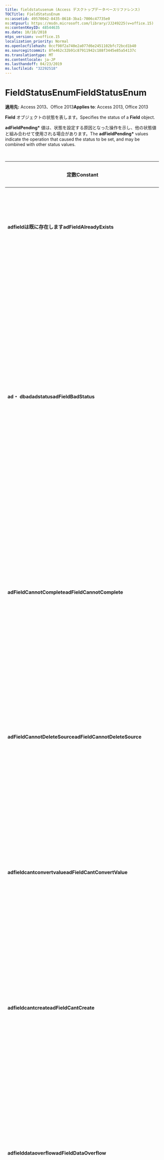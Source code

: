 ```yaml
---
title: fieldstatusenum (Access デスクトップデータベースリファレンス)
TOCTitle: FieldStatusEnum
ms:assetid: 49570042-8435-8618-3ba1-7006c47735e0
ms:mtpsurl: https://msdn.microsoft.com/library/JJ249225(v=office.15)
ms:contentKeyID: 48544635
ms.date: 10/18/2018
mtps_version: v=office.15
localization_priority: Normal
ms.openlocfilehash: 0ccf98f2a740e2a077d6e2451102bfc72bcd1b40
ms.sourcegitcommit: 8fe462c32b91c87911942c188f3445e85a54137c
ms.translationtype: MT
ms.contentlocale: ja-JP
ms.lasthandoff: 04/23/2019
ms.locfileid: "32292518"
---
```

# <a name="fieldstatusenum"></a><span data-ttu-id="0ccb4-102">FieldStatusEnum</span><span class="sxs-lookup"><span data-stu-id="0ccb4-102">FieldStatusEnum</span></span>

<span data-ttu-id="0ccb4-103">**適用先:** Access 2013、Office 2013</span><span class="sxs-lookup"><span data-stu-id="0ccb4-103">**Applies to**: Access 2013, Office 2013</span></span>

<span data-ttu-id="0ccb4-104">**Field** オブジェクトの状態を表します。</span><span class="sxs-lookup"><span data-stu-id="0ccb4-104">Specifies the status of a **Field** object.</span></span>

<span data-ttu-id="0ccb4-105">**adFieldPending\*** 値は、状態を設定する原因となった操作を示し、他の状態値と組み合わせて使用される場合があります。</span><span class="sxs-lookup"><span data-stu-id="0ccb4-105">The **adFieldPending\*** values indicate the operation that caused the status to be set, and may be combined with other status values.</span></span>

<br/>

<table>
<colgroup>
<col style="width: 33%" />
<col style="width: 33%" />
<col style="width: 33%" />
</colgroup>
<thead>
<tr class="header">
<th><p><span data-ttu-id="0ccb4-106">定数</span><span class="sxs-lookup"><span data-stu-id="0ccb4-106">Constant</span></span></p></th>
<th><p><span data-ttu-id="0ccb4-107">値</span><span class="sxs-lookup"><span data-stu-id="0ccb4-107">Value</span></span></p></th>
<th><p><span data-ttu-id="0ccb4-108">説明</span><span class="sxs-lookup"><span data-stu-id="0ccb4-108">Description</span></span></p></th>
</tr>
</thead>
<tbody>
<tr class="odd">
<td><p><span data-ttu-id="0ccb4-109"><strong>adfieldは既に存在します</strong></span><span class="sxs-lookup"><span data-stu-id="0ccb4-109"><strong>adFieldAlreadyExists</strong></span></span></p></td>
<td><p><span data-ttu-id="0ccb4-110">日</span><span class="sxs-lookup"><span data-stu-id="0ccb4-110">26</span></span></p></td>
<td><p><span data-ttu-id="0ccb4-111">指定したフィールドが既に存在することを示します。</span><span class="sxs-lookup"><span data-stu-id="0ccb4-111">Indicates that the specified field already exists.</span></span></p></td>
</tr>
<tr class="even">
<td><p><span data-ttu-id="0ccb4-112"><strong>ad・ dbadadstatus</strong></span><span class="sxs-lookup"><span data-stu-id="0ccb4-112"><strong>adFieldBadStatus</strong></span></span></p></td>
<td><p><span data-ttu-id="0ccb4-113">個</span><span class="sxs-lookup"><span data-stu-id="0ccb4-113">12</span></span></p></td>
<td><p><span data-ttu-id="0ccb4-p101">ADO から OLE DB プロバイダーに無効な状態値が送信されたことを示します。原因としては、OLE DB 1.0 プロバイダーまたは 1.1 プロバイダー、あるいは不適切な組み合わせの <a href="value-property-ado.md">Value</a> と <a href="status-property-ado-field.md">Status</a> が考えられます。</span><span class="sxs-lookup"><span data-stu-id="0ccb4-p101">Indicates that an invalid status value was sent from ADO to the OLE DB provider. Possible causes include an OLE DB 1.0 or 1.1 provider, or an improper combination of <a href="value-property-ado.md">Value</a> and <a href="status-property-ado-field.md">Status</a>.</span></span></p></td>
</tr>
<tr class="odd">
<td><p><span data-ttu-id="0ccb4-116"><strong>adFieldCannotComplete</strong></span><span class="sxs-lookup"><span data-stu-id="0ccb4-116"><strong>adFieldCannotComplete</strong></span></span></p></td>
<td><p><span data-ttu-id="0ccb4-117">1280</span><span class="sxs-lookup"><span data-stu-id="0ccb4-117">20</span></span></p></td>
<td><p><span data-ttu-id="0ccb4-118"><a href="source-property-ado-record.md">Source</a> で指定された URL のサーバーが操作を完了できなかったことを示します。</span><span class="sxs-lookup"><span data-stu-id="0ccb4-118">Indicates that the server of the URL specified by <a href="source-property-ado-record.md">Source</a> could not complete the operation.</span></span></p></td>
</tr>
<tr class="even">
<td><p><span data-ttu-id="0ccb4-119"><strong>adFieldCannotDeleteSource</strong></span><span class="sxs-lookup"><span data-stu-id="0ccb4-119"><strong>adFieldCannotDeleteSource</strong></span></span></p></td>
<td><p><span data-ttu-id="0ccb4-120">最高</span><span class="sxs-lookup"><span data-stu-id="0ccb4-120">23</span></span></p></td>
<td><p><span data-ttu-id="0ccb4-121">移動操作で、ツリーまたはサブツリーを新しい位置に移動したがソースを削除できなかったことを示します。</span><span class="sxs-lookup"><span data-stu-id="0ccb4-121">Indicates that during a move operation, a tree or subtree was moved to a new location, but the source could not be deleted.</span></span></p></td>
</tr>
<tr class="odd">
<td><p><span data-ttu-id="0ccb4-122"><strong>adfieldcantconvertvalue</strong></span><span class="sxs-lookup"><span data-stu-id="0ccb4-122"><strong>adFieldCantConvertValue</strong></span></span></p></td>
<td><p><span data-ttu-id="0ccb4-123">pbm-2</span><span class="sxs-lookup"><span data-stu-id="0ccb4-123">2</span></span></p></td>
<td><p><span data-ttu-id="0ccb4-124">フィールドの取得または保存を行うときにデータが失われてしまうことを示します。</span><span class="sxs-lookup"><span data-stu-id="0ccb4-124">Indicates that the field cannot be retrieved or stored without loss of data.</span></span></p></td>
</tr>
<tr class="even">
<td><p><span data-ttu-id="0ccb4-125"><strong>adfieldcantcreate</strong></span><span class="sxs-lookup"><span data-stu-id="0ccb4-125"><strong>adFieldCantCreate</strong></span></span></p></td>
<td><p><span data-ttu-id="0ccb4-126">7</span><span class="sxs-lookup"><span data-stu-id="0ccb4-126">7</span></span></p></td>
<td><p><span data-ttu-id="0ccb4-127">プロバイダーの限度 (許容フィールド数など) を超えたためにフィールドを追加できなかったことを示します。</span><span class="sxs-lookup"><span data-stu-id="0ccb4-127">Indicates that the field could not be added because the provider exceeded a limitation (such as the number of fields allowed).</span></span></p></td>
</tr>
<tr class="odd">
<td><p><span data-ttu-id="0ccb4-128"><strong>adfielddataoverflow</strong></span><span class="sxs-lookup"><span data-stu-id="0ccb4-128"><strong>adFieldDataOverflow</strong></span></span></p></td>
<td><p><span data-ttu-id="0ccb4-129">シックス</span><span class="sxs-lookup"><span data-stu-id="0ccb4-129">6</span></span></p></td>
<td><p><span data-ttu-id="0ccb4-130">プロバイダーから返されたデータがフィールドのデータ型をオーバーフローしたことを示します。</span><span class="sxs-lookup"><span data-stu-id="0ccb4-130">Indicates that the data returned from the provider overflowed the data type of the field.</span></span></p></td>
</tr>
<tr class="even">
<td><p><span data-ttu-id="0ccb4-131"><strong>adfielddefault</strong></span><span class="sxs-lookup"><span data-stu-id="0ccb4-131"><strong>adFieldDefault</strong></span></span></p></td>
<td><p><span data-ttu-id="0ccb4-132">スリー</span><span class="sxs-lookup"><span data-stu-id="0ccb4-132">13</span></span></p></td>
<td><p><span data-ttu-id="0ccb4-133">データの設定時にフィールドの既定値が使われたことを示します。</span><span class="sxs-lookup"><span data-stu-id="0ccb4-133">Indicates that the default value for the field was used when setting data.</span></span></p></td>
</tr>
<tr class="odd">
<td><p><span data-ttu-id="0ccb4-134"><strong>adFieldDoesNotExist</strong></span><span class="sxs-lookup"><span data-stu-id="0ccb4-134"><strong>adFieldDoesNotExist</strong></span></span></p></td>
<td><p><span data-ttu-id="0ccb4-135">16</span><span class="sxs-lookup"><span data-stu-id="0ccb4-135">16</span></span></p></td>
<td><p><span data-ttu-id="0ccb4-136">指定したフィールドが存在しないことを示します。</span><span class="sxs-lookup"><span data-stu-id="0ccb4-136">Indicates that the field specified does not exist.</span></span></p></td>
</tr>
<tr class="even">
<td><p><span data-ttu-id="0ccb4-137"><strong>adFieldIgnore</strong></span><span class="sxs-lookup"><span data-stu-id="0ccb4-137"><strong>adFieldIgnore</strong></span></span></p></td>
<td><p><span data-ttu-id="0ccb4-138">約</span><span class="sxs-lookup"><span data-stu-id="0ccb4-138">15</span></span></p></td>
<td><p><span data-ttu-id="0ccb4-p102">ソースでのデータ値の設定時にこのフィールドがスキップされたことを示します。プロバイダーで値が設定されませんでした。</span><span class="sxs-lookup"><span data-stu-id="0ccb4-p102">Indicates that this field was skipped when setting data values in the source. The provider set no value.</span></span></p></td>
</tr>
<tr class="odd">
<td><p><span data-ttu-id="0ccb4-141"><strong>adFieldIntegrityViolation</strong></span><span class="sxs-lookup"><span data-stu-id="0ccb4-141"><strong>adFieldIntegrityViolation</strong></span></span></p></td>
<td><p><span data-ttu-id="0ccb4-142">個</span><span class="sxs-lookup"><span data-stu-id="0ccb4-142">10</span></span></p></td>
<td><p><span data-ttu-id="0ccb4-143">計算エンティティまたは派生エンティティであるため、フィールドを編集できないことを示します。</span><span class="sxs-lookup"><span data-stu-id="0ccb4-143">Indicates that the field cannot be modified because it is a calculated or derived entity.</span></span></p></td>
</tr>
<tr class="even">
<td><p><span data-ttu-id="0ccb4-144"><strong>adFieldInvalidURL</strong></span><span class="sxs-lookup"><span data-stu-id="0ccb4-144"><strong>adFieldInvalidURL</strong></span></span></p></td>
<td><p><span data-ttu-id="0ccb4-145">インチ</span><span class="sxs-lookup"><span data-stu-id="0ccb4-145">17</span></span></p></td>
<td><p><span data-ttu-id="0ccb4-146">データ ソース URL に無効な文字があることを示します。</span><span class="sxs-lookup"><span data-stu-id="0ccb4-146">Indicates that the data source URL contains invalid characters.</span></span></p></td>
</tr>
<tr class="odd">
<td><p><span data-ttu-id="0ccb4-147"><strong>ad' disnull</strong></span><span class="sxs-lookup"><span data-stu-id="0ccb4-147"><strong>adFieldIsNull</strong></span></span></p></td>
<td><p><span data-ttu-id="0ccb4-148">1/3</span><span class="sxs-lookup"><span data-stu-id="0ccb4-148">3</span></span></p></td>
<td><p><span data-ttu-id="0ccb4-149">プロバイダーが種類 VT_NULL のバリアント型 (VARIANT) の値を返し、フィールドが空でないことを示します。</span><span class="sxs-lookup"><span data-stu-id="0ccb4-149">Indicates that the provider returned a VARIANT value of type VT_NULL and that the field is not empty.</span></span></p></td>
</tr>
<tr class="even">
<td><p><span data-ttu-id="0ccb4-150"><strong>adFieldOK</strong></span><span class="sxs-lookup"><span data-stu-id="0ccb4-150"><strong>adFieldOK</strong></span></span></p></td>
<td><p><span data-ttu-id="0ccb4-151">.0</span><span class="sxs-lookup"><span data-stu-id="0ccb4-151">0</span></span></p></td>
<td><p><span data-ttu-id="0ccb4-p103">既定値。フィールドの追加または削除が正常に行われたことを示します。</span><span class="sxs-lookup"><span data-stu-id="0ccb4-p103">Default. Indicates that the field was successfully added or deleted.</span></span></p></td>
</tr>
<tr class="odd">
<td><p><span data-ttu-id="0ccb4-154"><strong>adFieldOutOfSpace</strong></span><span class="sxs-lookup"><span data-stu-id="0ccb4-154"><strong>adFieldOutOfSpace</strong></span></span></p></td>
<td><p><span data-ttu-id="0ccb4-155">×</span><span class="sxs-lookup"><span data-stu-id="0ccb4-155">22</span></span></p></td>
<td><p><span data-ttu-id="0ccb4-156">移動またはコピー操作を実行するために必要な記憶域をプロバイダーが確保できないことを示します。</span><span class="sxs-lookup"><span data-stu-id="0ccb4-156">Indicates that the provider is unable to obtain enough storage space to complete a move or copy operation.</span></span></p></td>
</tr>
<tr class="even">
<td><p><span data-ttu-id="0ccb4-157"><strong>adfieldpendingchange</strong></span><span class="sxs-lookup"><span data-stu-id="0ccb4-157"><strong>adFieldPendingChange</strong></span></span></p></td>
<td><p><span data-ttu-id="0ccb4-158">0x40000</span><span class="sxs-lookup"><span data-stu-id="0ccb4-158">0x40000</span></span></p></td>
<td><p><span data-ttu-id="0ccb4-p104">フィールドが削除され、異なるデータ型を指定して再度追加されたか、以前に状態が adFieldOK であったフィールドの値が変更されたことを示します。<a href="update-method-ado.md">Update</a> メソッドの呼び出し後にフィールドの最終形式によって <a href="fields-collection-ado.md">Fields</a> コレクションが変更されます。</span><span class="sxs-lookup"><span data-stu-id="0ccb4-p104">Indicates either that the field has been deleted and then re-added, perhaps with a different data type, or that the value of the field that previously had a status of adFieldOK has changed. The final form of the field will modify the <a href="fields-collection-ado.md">Fields</a> collection after the <a href="update-method-ado.md">Update</a> method is called.</span></span></p></td>
</tr>
<tr class="odd">
<td><p><span data-ttu-id="0ccb4-161"><strong>adFieldPendingDelete</strong></span><span class="sxs-lookup"><span data-stu-id="0ccb4-161"><strong>adFieldPendingDelete</strong></span></span></p></td>
<td><p><span data-ttu-id="0ccb4-162">0x20000</span><span class="sxs-lookup"><span data-stu-id="0ccb4-162">0x20000</span></span></p></td>
<td><p><span data-ttu-id="0ccb4-p105"><strong>Delete</strong> 操作で状態が設定されたことを示します。フィールドは、<strong>Update</strong> メソッドの呼び出し後に <strong>Fields</strong> コレクションから削除するようマークされています。</span><span class="sxs-lookup"><span data-stu-id="0ccb4-p105">Indicates that the <strong>Delete</strong> operation caused the status to be set. The field has been marked for deletion from the <strong>Fields</strong> collection after the <strong>Update</strong> method is called.</span></span></p></td>
</tr>
<tr class="even">
<td><p><span data-ttu-id="0ccb4-165"><strong>adFieldPendingInsert</strong></span><span class="sxs-lookup"><span data-stu-id="0ccb4-165"><strong>adFieldPendingInsert</strong></span></span></p></td>
<td><p><span data-ttu-id="0ccb4-166">「その他」</span><span class="sxs-lookup"><span data-stu-id="0ccb4-166">0x10000</span></span></p></td>
<td><p><span data-ttu-id="0ccb4-p106"><strong>Append</strong> 操作で状態が設定されたことを示します。<strong>Field</strong> は、<strong>Update</strong> メソッドの呼び出し後に <strong>Fields</strong> コレクションに追加するようマークされています。</span><span class="sxs-lookup"><span data-stu-id="0ccb4-p106">Indicates that the <strong>Append</strong> operation caused the status to be set. The <strong>Field</strong> has been marked to be added to the <strong>Fields</strong> collection after the <strong>Update</strong> method is called.</span></span></p></td>
</tr>
<tr class="odd">
<td><p><span data-ttu-id="0ccb4-169"><strong>adfieldpendingunknown</strong></span><span class="sxs-lookup"><span data-stu-id="0ccb4-169"><strong>adFieldPendingUnknown</strong></span></span></p></td>
<td><p><span data-ttu-id="0ccb4-170">0x80000</span><span class="sxs-lookup"><span data-stu-id="0ccb4-170">0x80000</span></span></p></td>
<td><p><span data-ttu-id="0ccb4-171">フィールドの状態を設定する原因となった操作をプロバイダーが判別できないことを示します。</span><span class="sxs-lookup"><span data-stu-id="0ccb4-171">Indicates that the provider cannot determine what operation caused field status to be set.</span></span></p></td>
</tr>
<tr class="even">
<td><p><span data-ttu-id="0ccb4-172"><strong>adFieldPendingUnknownDelete</strong></span><span class="sxs-lookup"><span data-stu-id="0ccb4-172"><strong>adFieldPendingUnknownDelete</strong></span></span></p></td>
<td><p><span data-ttu-id="0ccb4-173">0x100000</span><span class="sxs-lookup"><span data-stu-id="0ccb4-173">0x100000</span></span></p></td>
<td><p><span data-ttu-id="0ccb4-174">フィールドの状態を設定する原因となった操作をプロバイダーが判別できず、<strong>Update</strong> メソッドの呼び出し後に <strong>Fields</strong> コレクションからフィールドが削除されることを示します。</span><span class="sxs-lookup"><span data-stu-id="0ccb4-174">Indicates that the provider cannot determine what operation caused field status to be set, and that the field will be deleted from the <strong>Fields</strong> collection after the <strong>Update</strong> method is called.</span></span></p></td>
</tr>
<tr class="odd">
<td><p><span data-ttu-id="0ccb4-175"><strong>adfieldpermissiondenied</strong></span><span class="sxs-lookup"><span data-stu-id="0ccb4-175"><strong>adFieldPermissionDenied</strong></span></span></p></td>
<td><p><span data-ttu-id="0ccb4-176">i-9</span><span class="sxs-lookup"><span data-stu-id="0ccb4-176">9</span></span></p></td>
<td><p><span data-ttu-id="0ccb4-177">読み取り専用として定義されているため、フィールドを編集できないことを示します。</span><span class="sxs-lookup"><span data-stu-id="0ccb4-177">Indicates that the field cannot be modified because it is defined as read-only.</span></span></p></td>
</tr>
<tr class="even">
<td><p><span data-ttu-id="0ccb4-178"><strong>adfieldreadonly</strong></span><span class="sxs-lookup"><span data-stu-id="0ccb4-178"><strong>adFieldReadOnly</strong></span></span></p></td>
<td><p><span data-ttu-id="0ccb4-179">ソケット</span><span class="sxs-lookup"><span data-stu-id="0ccb4-179">24</span></span></p></td>
<td><p><span data-ttu-id="0ccb4-180">データ ソース内のフィールドが読み取り専用として定義されていることを示します。</span><span class="sxs-lookup"><span data-stu-id="0ccb4-180">Indicates that the field in the data source is defined as read-only.</span></span></p></td>
</tr>
<tr class="odd">
<td><p><span data-ttu-id="0ccb4-181"><strong>adfieldresourceexists</strong></span><span class="sxs-lookup"><span data-stu-id="0ccb4-181"><strong>adFieldResourceExists</strong></span></span></p></td>
<td><p><span data-ttu-id="0ccb4-182">年</span><span class="sxs-lookup"><span data-stu-id="0ccb4-182">19</span></span></p></td>
<td><p><span data-ttu-id="0ccb4-183">宛先 URL にオブジェクトが既に存在し、上書きできないため、プロバイダーが操作を実行できなかったことを示します。</span><span class="sxs-lookup"><span data-stu-id="0ccb4-183">Indicates that the provider was unable to perform the operation because an object already exists at the destination URL and it is not able to overwrite the object.</span></span></p></td>
</tr>
<tr class="even">
<td><p><span data-ttu-id="0ccb4-184"><strong>adfieldresourcelocked</strong></span><span class="sxs-lookup"><span data-stu-id="0ccb4-184"><strong>adFieldResourceLocked</strong></span></span></p></td>
<td><p><span data-ttu-id="0ccb4-185">個</span><span class="sxs-lookup"><span data-stu-id="0ccb4-185">18</span></span></p></td>
<td><p><span data-ttu-id="0ccb4-186">データ ソースが 1 つ以上の他のアプリケーションまたはプロセスによってロックされているため、プロバイダーが操作を実行できなかったことを示します。</span><span class="sxs-lookup"><span data-stu-id="0ccb4-186">Indicates that the provider was unable to perform the operation because the data source is locked by one or more other application or process.</span></span></p></td>
</tr>
<tr class="odd">
<td><p><span data-ttu-id="0ccb4-187"><strong>adFieldResourceOutOfScope</strong></span><span class="sxs-lookup"><span data-stu-id="0ccb4-187"><strong>adFieldResourceOutOfScope</strong></span></span></p></td>
<td><p><span data-ttu-id="0ccb4-188">まで</span><span class="sxs-lookup"><span data-stu-id="0ccb4-188">25</span></span></p></td>
<td><p><span data-ttu-id="0ccb4-189">ソースまたは宛先の URL が現在のレコードの範囲外であることを示します。</span><span class="sxs-lookup"><span data-stu-id="0ccb4-189">Indicates that a source or destination URL is outside the scope of the current record.</span></span></p></td>
</tr>
<tr class="even">
<td><p><span data-ttu-id="0ccb4-190"><strong>adfieldschemaviolation</strong></span><span class="sxs-lookup"><span data-stu-id="0ccb4-190"><strong>adFieldSchemaViolation</strong></span></span></p></td>
<td><p><span data-ttu-id="0ccb4-191">#</span><span class="sxs-lookup"><span data-stu-id="0ccb4-191">11</span></span></p></td>
<td><p><span data-ttu-id="0ccb4-192">値がフィールドのデータ ソース スキーマ制約に違反することを示します。</span><span class="sxs-lookup"><span data-stu-id="0ccb4-192">Indicates that the value violated the data source schema constraint for the field.</span></span></p></td>
</tr>
<tr class="odd">
<td><p><span data-ttu-id="0ccb4-193"><strong>adfieldsignmismatch</strong></span><span class="sxs-lookup"><span data-stu-id="0ccb4-193"><strong>adFieldSignMismatch</strong></span></span></p></td>
<td><p><span data-ttu-id="0ccb4-194">5</span><span class="sxs-lookup"><span data-stu-id="0ccb4-194">5</span></span></p></td>
<td><p><span data-ttu-id="0ccb4-195">プロバイダーが返すデータ値が符号付きで、ADO フィールド値のデータ型が符号なしであることを示します。</span><span class="sxs-lookup"><span data-stu-id="0ccb4-195">Indicates that data value returned by the provider was signed but the data type of the ADO field value was unsigned.</span></span></p></td>
</tr>
<tr class="even">
<td><p><span data-ttu-id="0ccb4-196"><strong>adfieldtruncated</strong></span><span class="sxs-lookup"><span data-stu-id="0ccb4-196"><strong>adFieldTruncated</strong></span></span></p></td>
<td><p><span data-ttu-id="0ccb4-197">2/4</span><span class="sxs-lookup"><span data-stu-id="0ccb4-197">4</span></span></p></td>
<td><p><span data-ttu-id="0ccb4-198">データ ソースからの読み取り時に可変長データが切り捨てられたことを示します。</span><span class="sxs-lookup"><span data-stu-id="0ccb4-198">Indicates that variable-length data was truncated when reading from the data source.</span></span></p></td>
</tr>
<tr class="odd">
<td><p><span data-ttu-id="0ccb4-199"><strong>adfieldunavailable 不可</strong></span><span class="sxs-lookup"><span data-stu-id="0ccb4-199"><strong>adFieldUnavailable</strong></span></span></p></td>
<td><p><span data-ttu-id="0ccb4-200">~</span><span class="sxs-lookup"><span data-stu-id="0ccb4-200">8</span></span></p></td>
<td><p><span data-ttu-id="0ccb4-p107">データ ソースからの読み取り時にプロバイダーが値を判別できなかったことを示します。たとえば、行が作成された直後であること、列の既定値が使用不可であること、または新しい値がまだ指定されていないことが原因として考えられます。</span><span class="sxs-lookup"><span data-stu-id="0ccb4-p107">Indicates that the provider could not determine the value when reading from the data source. For example, the row was just created, the default value for the column was not available, and a new value had not yet been specified.</span></span></p></td>
</tr>
<tr class="even">
<td><p><span data-ttu-id="0ccb4-203"><strong>adfieldvolumenotfound</strong></span><span class="sxs-lookup"><span data-stu-id="0ccb4-203"><strong>adFieldVolumeNotFound</strong></span></span></p></td>
<td><p><span data-ttu-id="0ccb4-204">21</span><span class="sxs-lookup"><span data-stu-id="0ccb4-204">21</span></span></p></td>
<td><p><span data-ttu-id="0ccb4-205">URL が示す記憶域ボリュームをプロバイダーが特定できないことを示します。</span><span class="sxs-lookup"><span data-stu-id="0ccb4-205">Indicates that the provider is unable to locate the storage volume indicated by the URL.</span></span></p></td>
</tr>
</tbody>
</table>


### <a name="adowfc-equivalent"></a><span data-ttu-id="0ccb4-206">ADO/WFC と同等</span><span class="sxs-lookup"><span data-stu-id="0ccb4-206">ADO/WFC equivalent</span></span>

<span data-ttu-id="0ccb4-207">これらの定数に ADO/WFC 等価はありません。</span><span class="sxs-lookup"><span data-stu-id="0ccb4-207">These constants do not have ADO/WFC equivalents.</span></span>


